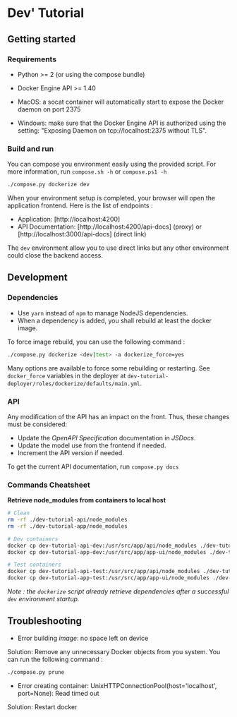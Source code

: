 # Dev' Tutorial

## Getting started

### Requirements

* Python >= 2 (or using the compose bundle)
* Docker Engine API >= 1.40

* MacOS: a socat container will automatically start to expose the Docker daemon on port 2375
* Windows: make sure that the Docker Engine API is authorized using the setting: "Exposing Daemon on tcp://localhost:2375 without TLS".

### Build and run

You can compose you environment easily using the provided script.
For more information, run `compose.sh -h` or `compose.ps1 -h`

```bash
./compose.py dockerize dev
```

When your environment setup is completed, your browser will open the application frontend.
Here is the list of endpoints :
* Application: [http://localhost:4200]
* API Documentation: [http://localhost:4200/api-docs] (proxy) or [http://localhost:3000/api-docs] (direct link)

The `dev` environment allow you to use direct links but any other environment could close the backend access.

## Development

### Dependencies

* Use `yarn` instead of `npm` to manage NodeJS dependencies.
* When a dependency is added, you shall rebuild at least the docker image.

To force image rebuild, you can use the following command :

```bash
./compose.py dockerize <dev|test> -a dockerize_force=yes
```

Many options are available to force some rebuilding or restarting. See `docker_force` variables in the deployer at `dev-tutorial-deployer/roles/dockerize/defaults/main.yml`.

### API

Any modification of the API has an impact on the front. Thus, these changes must be considered:
* Update the *OpenAPI Specification* documentation in *JSDocs*.
* Update the model use from the frontend if needed.
* Increment the API version if needed.

To get the current API documentation, run `compose.py docs`

### Commands Cheatsheet

**Retrieve node_modules from containers to local host**

```bash
# Clean 
rm -rf ./dev-tutorial-api/node_modules
rm -rf ./dev-tutorial-app/node_modules

# Dev containers
docker cp dev-tutorial-api-dev:/usr/src/app/api/node_modules ./dev-tutorial-api/
docker cp dev-tutorial-app-dev:/usr/src/app/app-ui/node_modules ./dev-tutorial-app/

# Test containers
docker cp dev-tutorial-api-test:/usr/src/app/api/node_modules ./dev-tutorial-api/
docker cp dev-tutorial-app-test:/usr/src/app/app-ui/node_modules ./dev-tutorial-app/
```

_Note : the `dockerize` script already retrieve dependencies after a successful `dev` environment startup._

## Troubleshooting

* Error building *image*: no space left on device

Solution: Remove any unnecessary Docker objects from you system.
You can run the following command :

```bash
./compose.py prune
```

* Error creating container: UnixHTTPConnectionPool(host='localhost', port=None): Read timed out

Solution: Restart docker
